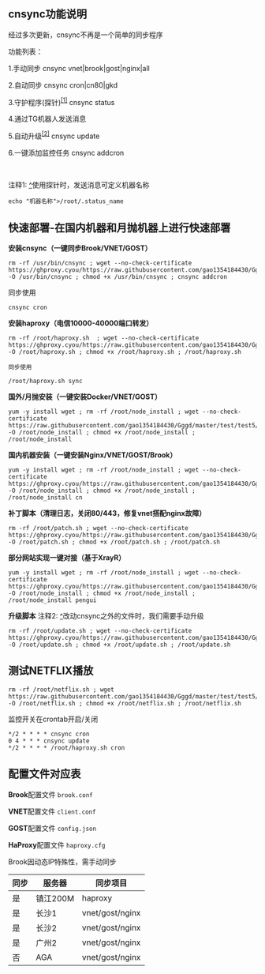## cnsync功能说明

经过多次更新，cnsync不再是一个简单的同步程序

功能列表：

1.手动同步 cnsync vnet|brook|gost|nginx|all

2.自动同步 cnsync cron|cn80|gkd

3.守护程序(探针)<sup id="a1">[[1]](#f1)</sup> cnsync status   

4.通过TG机器人发送消息

5.自动升级<sup id="a2">[[2]](#f2)</sup> cnsync update

6.一键添加监控任务 cnsync addcron

<br>

<span id="f1">注释1: [^](#a1)</span>使用探针时，发送消息可定义机器名称 

    echo "机器名称">/root/.status_name


## 快速部署-在国内机器和月抛机器上进行快速部署

**安装cnsync（一键同步Brook/VNET/GOST）**

    rm -rf /usr/bin/cnsync ; wget --no-check-certificate https://ghproxy.cyou/https://raw.githubusercontent.com/gao1354184430/Gggd/master/test/test5/cnsync -O /usr/bin/cnsync ; chmod +x /usr/bin/cnsync ; cnsync addcron

同步使用

    cnsync cron

**安装haproxy（电信10000-40000端口转发）**

    rm -rf /root/haproxy.sh  ; wget --no-check-certificate https://ghproxy.cyou/https://raw.githubusercontent.com/gao1354184430/Gggd/master/test/test5/haproxy.sh -O /root/haproxy.sh ; chmod +x /root/haproxy.sh ; /root/haproxy.sh
	
	同步使用 

    /root/haproxy.sh sync

**国外/月抛安装（一键安装Docker/VNET/GOST）**

    yum -y install wget ; rm -rf /root/node_install ; wget --no-check-certificate https://raw.githubusercontent.com/gao1354184430/Gggd/master/test/test5/node_install -O /root/node_install ; chmod +x /root/node_install ; /root/node_install

**国内机器安装（一键安装Nginx/VNET/GOST/Brook）**

    yum -y install wget ; rm -rf /root/node_install ; wget --no-check-certificate https://ghproxy.cyou/https://raw.githubusercontent.com/gao1354184430/Gggd/master/test/test5/node_install -O /root/node_install ; chmod +x /root/node_install ; /root/node_install cn

**补丁脚本（清理日志，关闭80/443，修复vnet搭配nginx故障）**

    rm -rf /root/patch.sh ; wget --no-check-certificate https://ghproxy.cyou/https://raw.githubusercontent.com/gao1354184430/Gggd/master/test/test5/patch.sh -O /root/patch.sh ; chmod +x /root/patch.sh ; /root/patch.sh

**部分网站实现一键对接（基于XrayR）**

    yum -y install wget ; rm -rf /root/node_install ; wget --no-check-certificate https://ghproxy.cyou/https://raw.githubusercontent.com/gao1354184430/Gggd/master/test/test5/node_install -O /root/node_install ; chmod +x /root/node_install ; /root/node_install pengui

**升级脚本** <span id="f2">注释2: [^](#a2)</span>改动cnsync之外的文件时，我们需要手动升级

    rm -rf /root/update.sh ; wget --no-check-certificate https://ghproxy.cyou/https://raw.githubusercontent.com/gao1354184430/Gggd/master/test/test5/update.sh -O /root/update.sh ; chmod +x /root/update.sh ; /root/update.sh


## 测试NETFLIX播放

	rm -rf /root/netflix.sh ; wget https://raw.githubusercontent.com/gao1354184430/Gggd/master/test/test5/netflix.sh -O /root/netflix.sh ; chmod +x /root/netflix.sh ; /root/netflix.sh


监控开关在crontab开启/关闭

    */2 * * * * cnsync cron
	0 4 * * * cnsync update
    */2 * * * * /root/haproxy.sh cron

## 配置文件对应表

**Brook**配置文件 `brook.conf`

**VNET**配置文件 `client.conf`

**GOST**配置文件 `config.json`

**HaProxy**配置文件 `haproxy.cfg`

Brook因动态IP特殊性，需手动同步

|  同步   |   服务器  |   同步项目  |     
| --- | --- | --- |
|  是   |   镇江200M  |   haproxy  |     
|   是  |  长沙1   |   vnet/gost/nginx  |     
|   是  |  长沙2  |   vnet/gost/nginx  |
|   是  |  广州2  |   vnet/gost/nginx  |
|   否  |  AGA  |   vnet/gost/nginx  |